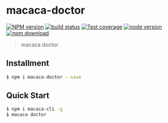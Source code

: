 # macaca-doctor

[![NPM version][npm-image]][npm-url]
[![build status][travis-image]][travis-url]
[![Test coverage][coveralls-image]][coveralls-url]
[![node version][node-image]][node-url]
[![npm download][download-image]][download-url]

[npm-image]: https://img.shields.io/npm/v/macaca-doctor.svg?style=flat-square
[npm-url]: https://npmjs.org/package/macaca-doctor
[travis-image]: https://img.shields.io/travis/macacajs/macaca-doctor.svg?style=flat-square
[travis-url]: https://travis-ci.org/macacajs/macaca-doctor
[coveralls-image]: https://img.shields.io/coveralls/macacajs/macaca-doctor.svg?style=flat-square
[coveralls-url]: https://coveralls.io/r/macacajs/macaca-doctor?branch=master
[node-image]: https://img.shields.io/badge/node.js-%3E=_0.10-green.svg?style=flat-square
[node-url]: http://nodejs.org/download/
[download-image]: https://img.shields.io/npm/dm/macaca-doctor.svg?style=flat-square
[download-url]: https://npmjs.org/package/macaca-doctor

> macaca doctor

## Installment

```bash
$ npm i macaca-doctor --save
```

## Quick Start

```bash
$ npm i macaca-cli -g
$ macaca doctor
```
